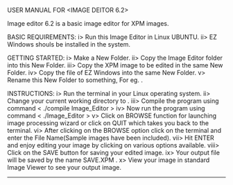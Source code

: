USER MANUAL FOR <IMAGE DEITOR 6.2>

Image editor 6.2 is a basic image editor for XPM images.

BASIC REQUIREMENTS:  i> Run this Image Editor in Linux UBUNTU.
                    ii> EZ Windows shouls be installed in the system.
                   
GETTING STARTED:  i> Make a New Folder.
                 ii> Copy the Image Editor folder into this New Folder.
                iii> Copy the XPM image to be edited in the same New Folder.
                 iv> Copy the <compilation> file of EZ Windows into the same New Folder.
                  v> Rename this New Folder to something, For eg. <IMAGE>.
                 
INSTRUCTIONS:  i> Run the terminal in your Linux operating system.
              ii> Change your current working directory to <IMAGE>.
             iii> Compile the program using command < ./compile Image_Editor >
              iv> Now run the program using command < ./Image_Editor >
               v> Click on BROWSE function for launching image processing wizard or click on QUIT which takes you back to the terminal.
              vi> After clicking on the BROWSE option click on the terminal and enter the File Name(Sample images have been included).
             vii> Hit ENTER and enjoy editing your image by clicking on various options available.
            viii> Click on the SAVE button for saving your edited image.
              ix> Your output file will be saved by the name SAVE.XPM .
               x> View your image in standard Image Viewer to see your output image. 
_________________________________________________________________________________________________________________________________________________________________________
             
             
                    
